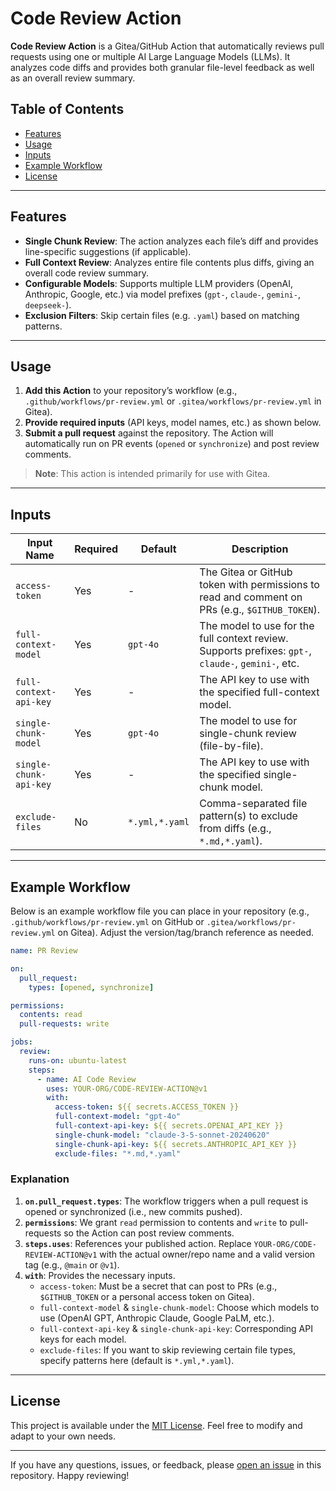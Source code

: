# Code Review Action

**Code Review Action** is a Gitea/GitHub Action that automatically reviews pull requests using one or multiple AI Large Language Models (LLMs). It analyzes code diffs and provides both granular file-level feedback as well as an overall review summary.

## Table of Contents

- [Features](#features)
- [Usage](#usage)
- [Inputs](#inputs)
- [Example Workflow](#example-workflow)
- [License](#license)

---

## Features

- **Single Chunk Review**: The action analyzes each file’s diff and provides line-specific suggestions (if applicable).
- **Full Context Review**: Analyzes entire file contents plus diffs, giving an overall code review summary.
- **Configurable Models**: Supports multiple LLM providers (OpenAI, Anthropic, Google, etc.) via model prefixes (`gpt-`, `claude-`, `gemini-`, `deepseek-`).
- **Exclusion Filters**: Skip certain files (e.g. `.yaml`) based on matching patterns.

---

## Usage

1. **Add this Action** to your repository’s workflow (e.g., `.github/workflows/pr-review.yml` or `.gitea/workflows/pr-review.yml` in Gitea).
2. **Provide required inputs** (API keys, model names, etc.) as shown below.
3. **Submit a pull request** against the repository. The Action will automatically run on PR events (`opened` or `synchronize`) and post review comments.

> **Note**: This action is intended primarily for use with Gitea.

---

## Inputs

| Input Name              | Required | Default        | Description                                                                                             |
|-------------------------|----------|----------------|---------------------------------------------------------------------------------------------------------|
| `access-token`          | Yes      | -              | The Gitea or GitHub token with permissions to read and comment on PRs (e.g., `$GITHUB_TOKEN`).          |
| `full-context-model`    | Yes      | `gpt-4o`       | The model to use for the full context review. Supports prefixes: `gpt-`, `claude-`, `gemini-`, etc.      |
| `full-context-api-key`  | Yes      | -              | The API key to use with the specified full-context model.                                               |
| `single-chunk-model`    | Yes      | `gpt-4o`       | The model to use for single-chunk review (file-by-file).                                                |
| `single-chunk-api-key`  | Yes      | -              | The API key to use with the specified single-chunk model.                                               |
| `exclude-files`         | No       | `*.yml,*.yaml` | Comma-separated file pattern(s) to exclude from diffs (e.g., `*.md,*.yaml`).                             |

---

## Example Workflow

Below is an example workflow file you can place in your repository (e.g., `.github/workflows/pr-review.yml` on GitHub or `.gitea/workflows/pr-review.yml` on Gitea). Adjust the version/tag/branch reference as needed.

```yaml
name: PR Review

on:
  pull_request:
    types: [opened, synchronize]

permissions:
  contents: read
  pull-requests: write

jobs:
  review:
    runs-on: ubuntu-latest
    steps:
      - name: AI Code Review
        uses: YOUR-ORG/CODE-REVIEW-ACTION@v1
        with:
          access-token: ${{ secrets.ACCESS_TOKEN }}
          full-context-model: "gpt-4o"
          full-context-api-key: ${{ secrets.OPENAI_API_KEY }}
          single-chunk-model: "claude-3-5-sonnet-20240620"
          single-chunk-api-key: ${{ secrets.ANTHROPIC_API_KEY }}
          exclude-files: "*.md,*.yaml"
```

### Explanation

1. **`on.pull_request.types`**: The workflow triggers when a pull request is opened or synchronized (i.e., new commits pushed).
2. **`permissions`**: We grant `read` permission to contents and `write` to pull-requests so the Action can post review comments.
3. **`steps.uses`**: References your published action. Replace `YOUR-ORG/CODE-REVIEW-ACTION@v1` with the actual owner/repo name and a valid version tag (e.g., `@main` or `@v1`).
4. **`with`**: Provides the necessary inputs.
   - `access-token`: Must be a secret that can post to PRs (e.g., `$GITHUB_TOKEN` or a personal access token on Gitea).
   - `full-context-model` & `single-chunk-model`: Choose which models to use (OpenAI GPT, Anthropic Claude, Google PaLM, etc.).
   - `full-context-api-key` & `single-chunk-api-key`: Corresponding API keys for each model.
   - `exclude-files`: If you want to skip reviewing certain file types, specify patterns here (default is `*.yml,*.yaml`).

---

## License

This project is available under the [MIT License](LICENSE). Feel free to modify and adapt to your own needs.

---

If you have any questions, issues, or feedback, please [open an issue](../../issues) in this repository. Happy reviewing!